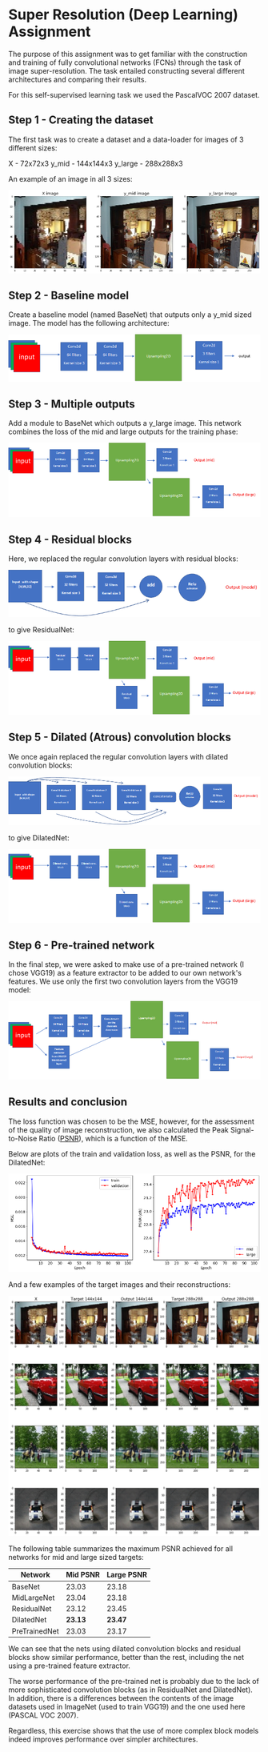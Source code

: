 # Super Resolution (Deep Learning) Assignment

The purpose of this assignment was to get familiar with the construction and training of fully convolutional networks (FCNs) through the task of image super-resolution. The task entailed constructing several different architectures and comparing their results.

For this self-supervised learning task we used the PascalVOC 2007 dataset.

## Step 1 - Creating the dataset

The first task was to create a dataset and a data-loader for images of 3 different sizes:

X - 72x72x3
y_mid - 144x144x3
y_large - 288x288x3

An example of an image in all 3 sizes:

![example](figures/example.png)

## Step 2 - Baseline model

Create a baseline model (named BaseNet) that outputs only a y_mid sized image. The model has the following architecture:

![basenet-architecture](figures/basenet-architecture.png)

## Step 3 - Multiple outputs

Add a module to BaseNet which outputs a y_large image. This network combines the loss of the mid and large outputs for the training phase:

![midlargenet-architecture](figures/midlargenet-architecture.png)

## Step 4 - Residual blocks

Here, we replaced the regular convolution layers with residual blocks:

![residuals-block](figures/residual-block.png)

to give ResidualNet:

![residualnet-architecture](figures/residualsnet-architecture.png)

## Step 5 - Dilated (Atrous) convolution blocks

We once again replaced the regular convolution layers with dilated convolution blocks:

![dilated-block](figures/dilated-block.png)

to give DilatedNet:

![dilatednet-architecture](figures/dilatednet-architecture.png)

## Step 6 - Pre-trained network

In the final step, we were asked to make use of a pre-trained network (I chose VGG19) as a feature extractor to be added to our own network's features. We use only the first two convolution layers from the VGG19 model:

![pretrainednet-architecture](figures/pretrainednet-architecture.png)

## Results and conclusion

The loss function was chosen to be the MSE, however, for the assessment of the quality of image reconstruction, we also calculated the Peak Signal-to-Noise Ratio ([PSNR](https://en.wikipedia.org/wiki/Peak_signal-to-noise_ratio)), which is a function of the MSE.

Below are plots of the train and validation loss, as well as the PSNR, for the DilatedNet:

![dilatednet-training](figures/dilatednet-training.png)

And a few examples of the target images and their reconstructions:

![dilatednet-results](figures/dilatednet-results.png)

The following table summarizes the maximum PSNR achieved for all networks for mid and large sized targets:

| Network       | Mid PSNR  | Large PSNR
| ------------- | --------- | ----------
| BaseNet       | 23.03     | 23.18
| MidLargeNet   | 23.04     | 23.18
| ResidualNet   | 23.12     | 23.45
| DilatedNet    | **23.13** | **23.47**
| PreTrainedNet | 23.03     | 23.17

We can see that the nets using dilated convolution blocks and residual blocks show similar performance, better than the rest, including the net using a pre-trained feature extractor.

The worse performance of the pre-trained net is probably due to the lack of more sophisticated convolution blocks (as in ResidualNet and DilatedNet). In addition, there is a differences between the contents of the image datasets used in ImageNet (used to train VGG19) and the one used here (PASCAL VOC 2007).

Regardless, this exercise shows that the use of more complex block models indeed improves performance over simpler architectures.
